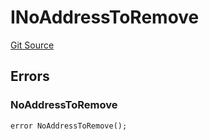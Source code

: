 # INoAddressToRemove
[Git Source](https://github.com/thrackle-io/tron/blob/5b7fc1e99a9efe7cd4509a3bd8aa91769d651104/src/common/IErrors.sol)


## Errors
### NoAddressToRemove

```solidity
error NoAddressToRemove();
```


